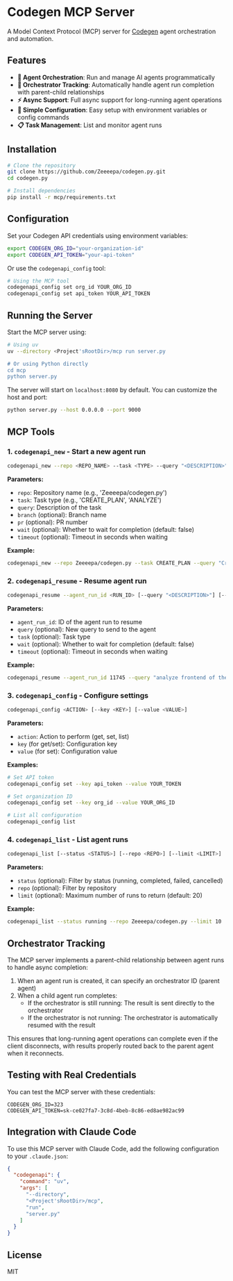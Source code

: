 # Codegen MCP Server

A Model Context Protocol (MCP) server for [Codegen](https://codegen.com) agent orchestration and automation.

## Features

- **🤖 Agent Orchestration**: Run and manage AI agents programmatically
- **🔄 Orchestrator Tracking**: Automatically handle agent run completion with parent-child relationships
- **⚡ Async Support**: Full async support for long-running agent operations
- **🔧 Simple Configuration**: Easy setup with environment variables or config commands
- **📋 Task Management**: List and monitor agent runs

## Installation

```bash
# Clone the repository
git clone https://github.com/Zeeeepa/codegen.py.git
cd codegen.py

# Install dependencies
pip install -r mcp/requirements.txt
```

## Configuration

Set your Codegen API credentials using environment variables:

```bash
export CODEGEN_ORG_ID="your-organization-id"
export CODEGEN_API_TOKEN="your-api-token"
```

Or use the `codegenapi_config` tool:

```bash
# Using the MCP tool
codegenapi_config set org_id YOUR_ORG_ID
codegenapi_config set api_token YOUR_API_TOKEN
```

## Running the Server

Start the MCP server using:

```bash
# Using uv
uv --directory <Project'sRootDir>/mcp run server.py

# Or using Python directly
cd mcp
python server.py
```

The server will start on `localhost:8080` by default. You can customize the host and port:

```bash
python server.py --host 0.0.0.0 --port 9000
```

## MCP Tools

### 1. `codegenapi_new` - Start a new agent run

```bash
codegenapi_new --repo <REPO_NAME> --task <TYPE> --query "<DESCRIPTION>" [--branch <BRANCH_NAME>] [--pr <PR_NUMBER>]
```

**Parameters:**
- `repo`: Repository name (e.g., 'Zeeeepa/codegen.py')
- `task`: Task type (e.g., 'CREATE_PLAN', 'ANALYZE')
- `query`: Description of the task
- `branch` (optional): Branch name
- `pr` (optional): PR number
- `wait` (optional): Whether to wait for completion (default: false)
- `timeout` (optional): Timeout in seconds when waiting

**Example:**
```bash
codegenapi_new --repo Zeeeepa/codegen.py --task CREATE_PLAN --query "Create a comprehensive plan to properly structure codebase"
```

### 2. `codegenapi_resume` - Resume agent run

```bash
codegenapi_resume --agent_run_id <RUN_ID> [--query "<DESCRIPTION>"] [--task <TYPE>]
```

**Parameters:**
- `agent_run_id`: ID of the agent run to resume
- `query` (optional): New query to send to the agent
- `task` (optional): Task type
- `wait` (optional): Whether to wait for completion (default: false)
- `timeout` (optional): Timeout in seconds when waiting

**Example:**
```bash
codegenapi_resume --agent_run_id 11745 --query "analyze frontend of the codebase"
```

### 3. `codegenapi_config` - Configure settings

```bash
codegenapi_config <ACTION> [--key <KEY>] [--value <VALUE>]
```

**Parameters:**
- `action`: Action to perform (get, set, list)
- `key` (for get/set): Configuration key
- `value` (for set): Configuration value

**Examples:**
```bash
# Set API token
codegenapi_config set --key api_token --value YOUR_TOKEN

# Set organization ID
codegenapi_config set --key org_id --value YOUR_ORG_ID

# List all configuration
codegenapi_config list
```

### 4. `codegenapi_list` - List agent runs

```bash
codegenapi_list [--status <STATUS>] [--repo <REPO>] [--limit <LIMIT>]
```

**Parameters:**
- `status` (optional): Filter by status (running, completed, failed, cancelled)
- `repo` (optional): Filter by repository
- `limit` (optional): Maximum number of runs to return (default: 20)

**Example:**
```bash
codegenapi_list --status running --repo Zeeeepa/codegen.py --limit 10
```

## Orchestrator Tracking

The MCP server implements a parent-child relationship between agent runs to handle async completion:

1. When an agent run is created, it can specify an orchestrator ID (parent agent)
2. When a child agent run completes:
   - If the orchestrator is still running: The result is sent directly to the orchestrator
   - If the orchestrator is not running: The orchestrator is automatically resumed with the result

This ensures that long-running agent operations can complete even if the client disconnects, with results properly routed back to the parent agent when it reconnects.

## Testing with Real Credentials

You can test the MCP server with these credentials:

```
CODEGEN_ORG_ID=323
CODEGEN_API_TOKEN=sk-ce027fa7-3c8d-4beb-8c86-ed8ae982ac99
```

## Integration with Claude Code

To use this MCP server with Claude Code, add the following configuration to your `.claude.json`:

```json
{
  "codegenapi": {
    "command": "uv",
    "args": [
      "--directory",
      "<Project'sRootDir>/mcp",
      "run",
      "server.py"
    ]
  }
}
```

## License

MIT

